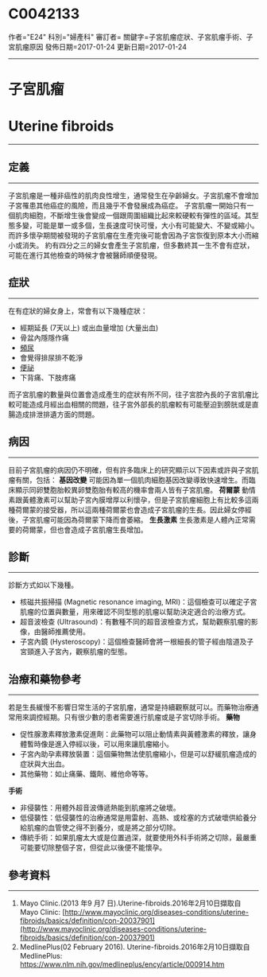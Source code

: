 # C0042133
作者="E24"
科別="婦產科"
審訂者=
關鍵字=子宮肌瘤症狀、子宮肌瘤手術、子宮肌瘤原因
發佈日期=2017-01-24
更新日期=2017-01-24

----------
# 子宮肌瘤
# Uterine fibroids
----------
## 定義
----------

子宮肌瘤是一種非癌性的肌肉良性增生，通常發生在孕齡婦女。子宮肌瘤不會增加子宮罹患其他癌症的風險，而且幾乎不會發展成為癌症。
子宮肌瘤一開始只有一個肌肉細胞，不斷增生後會變成一個跟周圍組織比起來較硬較有彈性的區域。其型態多變，可能是單一或多個，生長速度可快可慢，大小有可能變大、不變或縮小。而許多懷孕期間被發現的子宮肌瘤在生產完後可能會因為子宮恢復到原本大小而縮小或消失。
約有四分之三的婦女會產生子宮肌瘤，但多數終其一生不會有症狀，可能在進行其他檢查的時候才會被醫師順便發現。

## 症狀
----------

在有症狀的婦女身上，常會有以下幾種症狀：

- 經期延長 (7天以上) 或出血量增加 (大量出血)
- 骨盆內隱隱作痛
- [頻尿](C0042023)
- 會覺得排尿排不乾淨
- [便祕](C0009806)
- 下背痛、下肢疼痛

而子宮肌瘤的數量與位置會造成產生的症狀有所不同，往子宮腔內長的子宮肌瘤比較可能造成月經出血相關的問題，往子宮外部長的肌瘤較有可能壓迫到膀胱或是直腸造成排泄排遺方面的問題。

## 病因
----------

目前子宮肌瘤的病因仍不明確，但有許多臨床上的研究顯示以下因素或許與子宮肌瘤有關，包括：
**基因改變**
可能因為單一個肌肉細胞基因改變導致快速增生。而臨床顯示同卵雙胞胎較異卵雙胞胎有較高的機率會兩人皆有子宮肌瘤。
**荷爾蒙**
動情素跟黃體激素可以幫助子宮內膜增厚以利懷孕，但是子宮肌瘤細胞上有比較多這兩種荷爾蒙的接受器，所以這兩種荷爾蒙也會造成子宮肌瘤的生長。因此婦女停經後，子宮肌瘤可能因為荷爾蒙下降而會萎縮。
**生長激素**
生長激素是人體內正常需要的荷爾蒙，但也會造成子宮肌瘤生長增加。

## 診斷
----------

診斷方式如以下幾種。

- 核磁共振掃描 (Magnetic resonance imaging, MRI)：這個檢查可以確定子宮肌瘤的位置與數量，用來確認不同型態的肌瘤以幫助決定適合的治療方式。
- 超音波檢查 (Ultrasound)：有數種不同的超音波檢查方式，幫助觀察肌瘤的影像，由醫師推薦使用。
- 子宮內鏡 (Hysteroscopy)：這個檢查醫師會將一根細長的管子經由陰道及子宮頸進入子宮內，觀察肌瘤的型態。 
## 治療和藥物參考
----------

若是生長緩慢不影響日常生活的子宮肌瘤，通常是持續觀察就可以。而藥物治療通常用來調控經期。只有很少數的患者需要進行肌瘤或是子宮切除手術。
**藥物**

- 促性腺激素釋放激素促進劑：此藥物可以阻止動情素與黃體激素的釋放，讓身體暫時像是進入停經以後，可以用來讓肌瘤縮小。
- 子宮內助孕素釋放裝置：這個藥物無法使肌瘤縮小，但是可以舒緩肌瘤造成的症狀與大出血。
- 其他藥物：如止痛藥、鐵劑、維他命等等。

**手術**

- 非侵襲性：用體外超音波傳遞熱能到肌瘤將之破壞。
- 低侵襲性：低侵襲性的治療通常是用雷射、高熱、或栓塞的方式破壞供給養分給肌瘤的血管使之得不到養分，或是將之部分切除。
- 傳統手術：如果肌瘤太大或是位置過深，就要使用外科手術將之切除，最嚴重可能要切除整個子宮，但從此以後便不能懷孕。 
## 參考資料
----------
1. Mayo Clinic.(2013 年9 月7 日).Uterine-fibroids.2016年2月10日擷取自Mayo Clinic: 
  [http://www.mayoclinic.org/diseases-conditions/uterine-fibroids/basics/definition/con-20037901](http://www.mayoclinic.org/diseases-conditions/uterine-fibroids/basics/definition/con-20037901)
2. MedlinePlus(02 February 2016). Uterine-fibroids.2016年2月10日擷取自MedlinePlus: 
  https://www.nlm.nih.gov/medlineplus/ency/article/000914.htm

